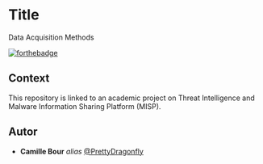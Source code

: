 # Title
Data Acquisition Methods

[![forthebadge](http://forthebadge.com/images/badges/built-with-love.svg)](http://forthebadge.com)

## Context

This repository is linked to an academic project on Threat Intelligence and Malware Information Sharing Platform (MISP).

## Autor

* **Camille Bour** _alias_ [@PrettyDragonfly](https://github.com/PrettyDragonfly)
